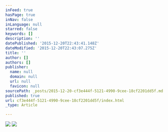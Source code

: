 ```yaml
---
inFeed: true
hasPage: true
inNav: false
inLanguage: null
starred: false
keywords: []
description: ''
datePublished: '2015-12-20T22:43:41.148Z'
dateModified: '2015-12-20T22:43:07.275Z'
title: ''
author: []
authors: []
publisher:
  name: null
  domain: null
  url: null
  favicon: null
sourcePath: _posts/2015-12-20-cf3e444f-5121-4990-9cee-18cf2201dd5f.md
published: true
url: cf3e444f-5121-4990-9cee-18cf2201dd5f/index.html
_type: Article

---
```

![](https://the-grid-user-content.s3-us-west-2.amazonaws.com/d3e97760-7e7a-4841-91d3-856deeab3733.jpg)
![](https://the-grid-user-content.s3-us-west-2.amazonaws.com/cde8e48a-d3c6-4807-b69a-b6f1b99c9c42.jpg)
